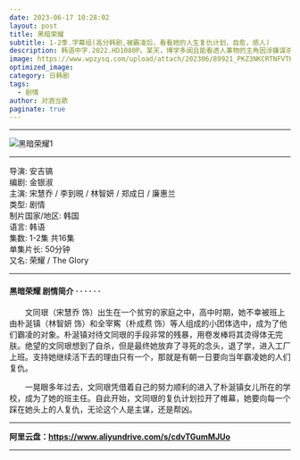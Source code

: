 ```yaml
---
date: 2023-06-17 10:28:02
layout: post
title: 黑暗荣耀
subtitle: 1-2季.字幕组(高分韩剧,被霸凌后，看看她的人生复仇计划，自愈，感人)
description: 韩语中字.2022.HD1080P。某天，博学多闻且能看透人事物的主角因涉嫌谋杀而被带到警局所展开的故事...
image: https://www.wpzysq.com/upload/attach/202306/89921_PKZ3NKCRTNFVTKJ.png
optimized_image: 
category: 日韩剧
tags:
  - 剧情
author: 对酒当歌
paginate: true
---
```


---

![黑暗荣耀1](https://www.wpzysq.com/upload/attach/202306/89921_3NPTU754HYVCNKK.png)

---

导演: 安吉镐  
编剧: 金银淑  
主演: 宋慧乔 / 李到晛 / 林智妍 / 郑成日 / 廉惠兰  
类型: 剧情  
制片国家/地区: 韩国  
语言: 韩语  
集数: 1-2集 共16集  
单集片长: 50分钟  
又名: 荣耀 / The Glory  

---

#### 黑暗荣耀 剧情简介 · · · · · ·

　　文同珢（宋慧乔 饰）出生在一个贫穷的家庭之中，高中时期，她不幸被班上由朴涎镇（林智妍 饰）和全宰寯（朴成焄 饰）等人组成的小团体选中，成为了他们霸凌的对象。朴涎镇对待文同珢的手段非常的残暴，用卷发棒将其烫得体无完肤。绝望的文同珢想到了自杀，但是最终她放弃了寻死的念头，退了学，进入工厂上班。支持她继续活下去的理由只有一个，那就是有朝一日要向当年霸凌她的人们复仇。

　　一晃眼多年过去，文同珢凭借着自己的努力顺利的进入了朴涎镇女儿所在的学校，成为了她的班主任。自此开始，文同珢的复仇计划拉开了帷幕，她要向每一个踩在她头上的人复仇，无论这个人是主谋，还是帮凶。

---

**阿里云盘：<https://www.aliyundrive.com/s/cdvTGumMJUo>**

---
